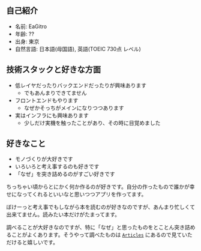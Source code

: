## 自己紹介

- 名前: EaGitro
- 年齢: ??
- 出身: 東京
- 自然言語: 日本語(母国語), 英語(TOEIC 730点 レベル)

## 技術スタックと好きな方面


- 低レイヤだったりバックエンドだったりが興味あります
    - でもあんまりできてません
- フロントエンドもやります
    - なぜかそっちがメインになりつつあります
- 実はインフラにも興味あります
    - 少しだけ実機を触ったことがあり、その時に目覚めました


## 好きなこと

- モノづくりが大好きです
- いろいろと考え事するのも好きです
- 「なぜ」を突き詰めるのがすごい好きです

ちっちゃい頃からとにかく何か作るのが好きです。自分の作ったもので誰かが幸せになってくれるといいなと思いつつアプリを作ってます。

ぼけーっと考え事でもしながら本を読むのが好きなのですが、あんまり忙しくて出来てません。読みたい本だけがたまってます。

調べることが大好きなのですが、特に「なぜ」と思ったものをとことん突き詰めることがよくあります。そうやって調べたものは [`Articles`](/articles) にあるので見ていただけると嬉しいです。